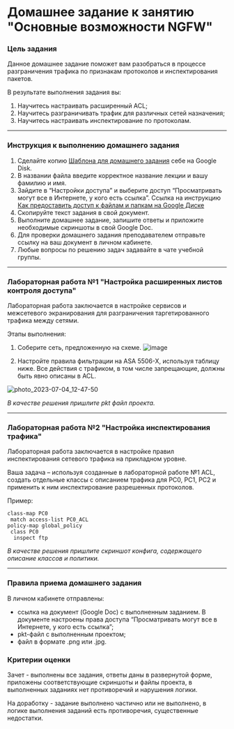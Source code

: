 # Домашнее задание к занятию "Основные возможности NGFW"

### Цель задания

Данное домашнее задание поможет вам разобраться в процессе разграничения трафика по признакам протоколов и инспектирования пакетов.

В результате выполнения задания вы:
1) Научитесь настраивать расширенный ACL;
2) Научитесь разграничивать трафик для различных сетей назначения;
3) Научитесь настраивать инспектирование по протоколам.

------

### Инструкция к выполнению домашнего задания

1. Сделайте копию [Шаблона для домашнего задания](https://docs.google.com/document/d/1youKpKm_JrC0UzDyUslIZW2E2bIv5OVlm_TQDvH5Pvs/edit) себе на Google Disk.
2. В названии файла введите корректное название лекции и вашу фамилию и имя.
3. Зайдите в “Настройки доступа” и выберите доступ “Просматривать могут все в Интернете, у кого есть ссылка”.  Ссылка на инструкцию [Как предоставить доступ к файлам и папкам на Google Диске](https://support.google.com/docs/answer/2494822?hl=ru&co=GENIE.Platform%3DDesktop)
4. Скопируйте текст задания в свой документ.
5. Выполните домашнее задание, запишите ответы и приложите необходимые скриншоты в свой Google Doc.
6. Для проверки домашнего задания преподавателем отправьте ссылку на ваш документ в личном кабинете.
7. Любые вопросы по решению задач задавайте в чате учебной группы.

---

### Лабораторная работа №1 "Настройка расширенных листов контроля доступа"

Лабораторная работа заключается в настройке сервисов и межсетевого экранирования для разграничения таргетированного трафика между сетями. 

Этапы выполнения:
1. Соберите сеть, предложенную на схеме.
![image](https://github.com/netology-code/secnt-homeworks/blob/main/5-07.png)



2. Настройте правила фильтрации на ASA 5506-X, используя таблицу ниже. Все действия с трафиком, в том числе запрещающие, должны быть явно описаны в ACL.
   
![photo_2023-07-04_12-47-50](https://github.com/netology-code/secnt-homeworks/assets/77622076/6995eee6-0013-46ff-a138-fe9a1ff10bc3)

*В качестве решения пришлите pkt файл проекта.*

---

### Лабораторная работа №2 "Настройка инспектирования трафика"

Лабораторная работа заключается в настройкe правил инспектирования сетевого трафика на прикладном уровне. 

Ваша задача – используя созданные в лабораторной работе №1 ACL, создать отдельные классы с описанием трафика для PC0, PC1, PC2 и применить к ним инспектирование разрешенных протоколов.

Пример:  
```
class-map PC0      
 match access-list PC0_ACL      
policy-map global_policy      
 class PC0      
  inspect ftp
  ```

*В качестве решения пришлите скриншот конфига, содержащего описание классов и политики.*

---

### Правила приема домашнего задания

В личном кабинете отправлены:

- ссылка на документ (Google Doc) с выполненным заданием. В документе настроены права доступа “Просматривать могут все в Интернете, у кого есть ссылка”;
- pkt-файл с выполненным проектом;
- файл в формате .png или .jpg.

### Критерии оценки

Зачет - выполнены все задания, ответы даны в развернутой форме, приложены соответствующие скриншоты и файлы проекта, в выполненных заданиях нет противоречий и нарушения логики.

На доработку - задание выполнено частично или не выполнено, в логике выполнения заданий есть противоречия, существенные недостатки.

